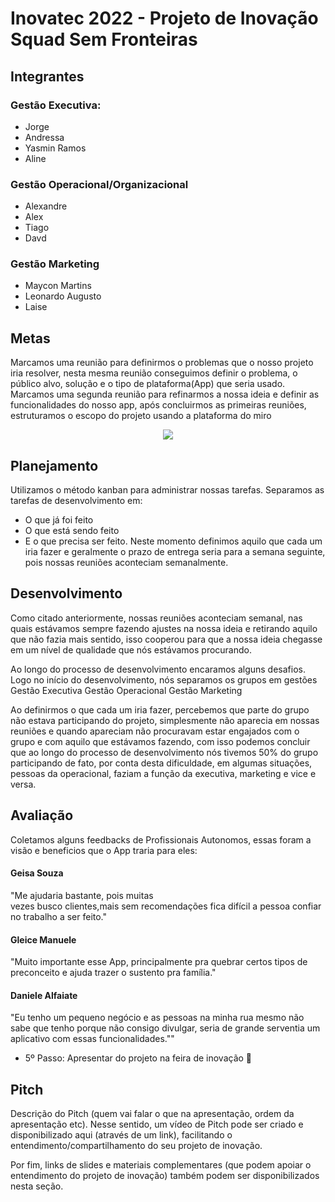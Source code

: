 # Inovatec 2022 - Projeto de Inovação  Squad Sem Fronteiras

## Integrantes 

### Gestão Executiva: ###

- Jorge 
- Andressa
- Yasmin Ramos
- Aline

### Gestão Operacional/Organizacional ###

- Alexandre 
-  Alex 
- Tiago
- Davd

### Gestão Marketing ###

- Maycon Martins 
- Leonardo Augusto
- Laise     



## Metas ## 

 Marcamos uma reunião para definirmos o problemas que o nosso projeto iria resolver,
 nesta mesma reunião conseguimos definir o problema,  o público alvo, solução e o tipo de plataforma(App) que seria usado.
 Marcamos uma segunda reunião para refinarmos a nossa ideia e  definir as  funcionalidades do nosso app, após concluirmos as primeiras reuniões,     estruturamos o escopo do projeto usando a plataforma do miro
 
<div align="center">
 <img src="https://user-images.githubusercontent.com/97295520/206881179-7dd8aee8-ee82-4b46-91dd-8381f83b34e5.jpg"/>
</div>

## Planejamento ##


Utilizamos o método kanban para administrar nossas tarefas. Separamos as tarefas de desenvolvimento em:
- O que já foi feito
- O que está sendo feito
- E o que precisa ser feito.
 Neste  momento definimos aquilo que cada um iria fazer e geralmente o prazo de entrega seria para a semana seguinte,  pois nossas reuniões aconteciam semanalmente.



## Desenvolvimento ## 

Como citado anteriormente, nossas reuniões aconteciam semanal, nas quais estávamos sempre fazendo ajustes na nossa ideia e retirando aquilo que não fazia mais sentido, isso cooperou para que a nossa ideia chegasse em um nível de qualidade que nós estávamos procurando.

Ao longo do processo de desenvolvimento encaramos alguns desafios. Logo no início do desenvolvimento, nós separamos os grupos em gestões 
Gestão Executiva
Gestão Operacional
Gestão Marketing

Ao definirmos o que cada um iria fazer, percebemos que parte do grupo não estava participando do projeto, simplesmente não aparecia em nossas reuniões e quando apareciam não procuravam estar engajados com o grupo e com aquilo que estávamos fazendo, com isso podemos concluir que ao longo do processo de desenvolvimento nós tivemos 50% do grupo participando de fato, por conta desta dificuldade, em algumas situações, pessoas da operacional, faziam a função da executiva, marketing e vice e versa. 




## Avaliação

Coletamos alguns  feedbacks de Profissionais Autonomos, essas foram a visão e  beneficios que o App traria para eles:

#### Geisa Souza ####
"Me ajudaria bastante, pois muitas                                                                 
vezes busco clientes,mais sem 
recomendações fica difícil a
pessoa confiar no trabalho a ser feito."

#### Gleice Manuele ####
"Muito importante esse App, principalmente
pra quebrar certos tipos de preconceito e 
ajuda trazer o sustento pra família."

#### Daniele Alfaiate ####
"Eu tenho um pequeno negócio e as
pessoas na minha rua mesmo não sabe que tenho
porque não consigo divulgar, seria de grande serventia
um aplicativo com essas funcionalidades.""








- 5º Passo: Apresentar do projeto na feira de inovação 🚀

## Pitch

Descrição do Pitch (quem vai falar o que na apresentação, ordem da apresentação etc). Nesse sentido, um vídeo de Pitch pode ser criado e disponibilizado aqui (através de um link), facilitando o entendimento/compartilhamento do seu projeto de inovação. 

Por fim, links de slides e materiais complementares (que podem apoiar o entendimento do projeto de inovação) também podem ser disponibilizados nesta seção.
